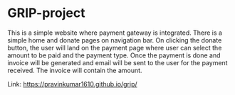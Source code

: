 # GRIP-project
This is a simple website where payment gateway is integrated. There is a simple home and donate pages on navigation bar. On clicking the donate button, the user will land on the payment page where user can select the amount to be paid and the payment type. Once the payment is done and invoice will be generated and email will be sent to the user for the payment received. The invoice will contain the amount. 

Link: https://pravinkumar1610.github.io/grip/
